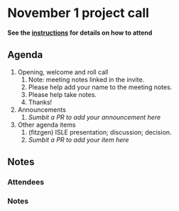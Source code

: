 # November 1 project call

**See the [instructions](../README.md) for details on how to attend**

## Agenda
1. Opening, welcome and roll call
    1. Note: meeting notes linked in the invite.
    1. Please help add your name to the meeting notes.
    1. Please help take notes.
    1. Thanks!
1. Announcements
    1. _Sumbit a PR to add your announcement here_
1. Other agenda items
    1. (fitzgen) ISLE presentation; discussion; decision.
    1. _Sumbit a PR to add your item here_

## Notes

### Attendees

### Notes

